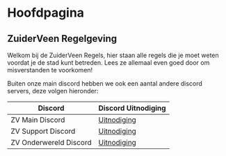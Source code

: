 # Hoofdpagina
## ZuiderVeen Regelgeving

Welkom bij de ZuiderVeen Regels, hier staan alle regels die je moet weten voordat je de stad kunt betreden. Lees ze allemaal even goed door om misverstanden te voorkomen!

Buiten onze main discord hebben we ook een aantal andere discord servers, deze volgen hieronder:

| Discord | Discord Uitnodiging |
|---|---|
| ZV Main Discord | [Uitnodiging](https://discord.com/invite/zuiderveen) |
| ZV Support Discord | [Uitnodiging](https://discord.gg/jbX2PwAQ2a) |
| ZV Onderwereld Discord | [Uitnodiging](https://discord.gg/kEvjrnTNdZ) |
